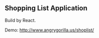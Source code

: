 Shopping List Application
---
Build by React.

Demo: <a href="http://www.angrygorilla.us/shoplist/">http://www.angrygorilla.us/shoplist/</a>